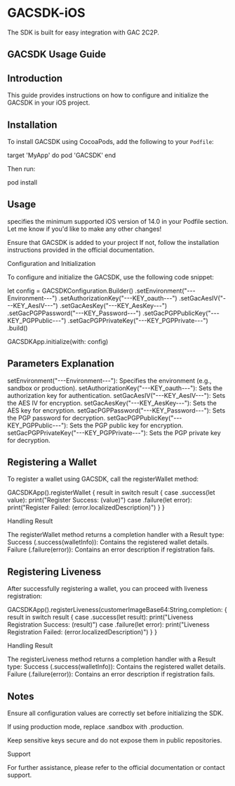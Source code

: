 # GACSDK-iOS
The SDK is built for easy integration with GAC 2C2P.

## GACSDK Usage Guide  

## Introduction  
This guide provides instructions on how to configure and initialize the GACSDK in your iOS project.  

## Installation  

To install GACSDK using CocoaPods, add the following to your `Podfile`:  

target 'MyApp' do
  pod 'GACSDK'
end

Then run:

pod install

## Usage
specifies the minimum supported iOS version of 14.0 in your Podfile section. Let me know if you'd like to make any other changes!

Ensure that GACSDK is added to your project If not, follow the installation instructions provided in the official documentation.

Configuration and Initialization

To configure and initialize the GACSDK, use the following code snippet:

let config = GACSDKConfiguration.Builder()
    .setEnvironment("---Environment---")
    .setAuthorizationKey("---KEY_oauth---")
    .setGacAesIV("---KEY_AesIV---")
    .setGacAesKey("---KEY_AesKey---")
    .setGacPGPPassword("---KEY_Password---")
    .setGacPGPPublicKey("---KEY_PGPPublic---")
    .setGacPGPPrivateKey("---KEY_PGPPrivate---")
    .build()

GACSDKApp.initialize(with: config)

## Parameters Explanation

setEnvironment("---Environment---"): Specifies the environment (e.g., sandbox or production).
setAuthorizationKey("---KEY_oauth---"): Sets the authorization key for authentication.
setGacAesIV("---KEY_AesIV---"): Sets the AES IV for encryption.
setGacAesKey("---KEY_AesKey---"): Sets the AES key for encryption.
setGacPGPPassword("---KEY_Password---"): Sets the PGP password for decryption.
setGacPGPPublicKey("---KEY_PGPPublic---"): Sets the PGP public key for encryption.
setGacPGPPrivateKey("---KEY_PGPPrivate---"): Sets the PGP private key for decryption.


## Registering a Wallet

To register a wallet using GACSDK, call the registerWallet method:

GACSDKApp().registerWallet { result in
    switch result {
    case .success(let value):
        print("Register Success: \(value)")
    case .failure(let error):
        print("Register Failed: \(error.localizedDescription)")
    }
}

Handling Result

The registerWallet method returns a completion handler with a Result type:
Success (.success(walletInfo)): Contains the registered wallet details.
Failure (.failure(error)): Contains an error description if registration fails.


## Registering Liveness

After successfully registering a wallet, you can proceed with liveness registration:

GACSDKApp().registerLiveness(customerImageBase64:String,completion: { result  in
    switch result {
    case .success(let result):
        print("Liveness Registration Success: \(result)")
    case .failure(let error):
        print("Liveness Registration Failed: \(error.localizedDescription)")
    }
}


Handling Result

The registerLiveness method returns a completion handler with a Result type:
Success (.success(walletInfo)): Contains the registered wallet details.
Failure (.failure(error)): Contains an error description if registration fails.

## Notes

Ensure all configuration values are correctly set before initializing the SDK.

If using production mode, replace .sandbox with .production.

Keep sensitive keys secure and do not expose them in public repositories.

Support

For further assistance, please refer to the official documentation or contact support.
